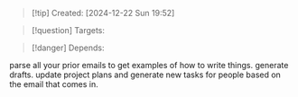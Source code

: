 
>[!tip] Created: [2024-12-22 Sun 19:52]

>[!question] Targets: 

>[!danger] Depends: 

parse all your prior emails to get examples of how to write things.
generate drafts.
update project plans and generate new tasks for people based on the email that comes in.